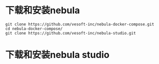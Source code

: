 # 下载和安装nebula
```
git clone https://github.com/vesoft-inc/nebula-docker-compose.git
cd nebula-docker-compose/
git clone https://github.com/vesoft-inc/nebula-studio.git

```

# 下载和安装nebula studio
```

```